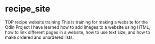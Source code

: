 # recipe_site
TOP recipe website training
This is training for making a website for the Odin Project
I have learned how to add images to a website using HTML, how to link different pages in a website, how to use text size, and how to make ordered and unordered lists.